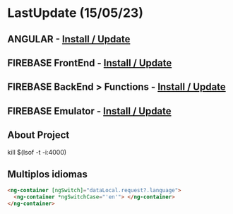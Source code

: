 # LastUpdate (15/05/23)

## ANGULAR - [Install / Update](.readme/angular.md)

## FIREBASE FrontEnd - [Install / Update](../front/.readme/firebase-frontend.md)

## FIREBASE BackEnd > Functions - [Install / Update](../back/.readme/firebase-functions.md)

## FIREBASE Emulator - [Install / Update](../domain/.readme/firebase-emulator.md)

## About Project

kill $(lsof -t -i:4000)

## Multiplos idiomas

```html
<ng-container [ngSwitch]="dataLocal.request?.language">
  <ng-container *ngSwitchCase="'en'"> </ng-container>
</ng-container>
```